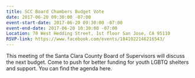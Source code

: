```yaml
---
title: SCC Board Chambers Budget Vote
date: 2017-06-20 09:30:00 -07:00
event-start-date: 2017-06-20 09:30:00 -07:00
event-end-date: 2017-06-20 10:30:00 -07:00
Location: 70 West Hedding Street, 1st floor San Jose, CA 95110
RSVP-link: https://www.facebook.com/events/1841022146216543/
---
```


This meeting of the Santa Clara County Board of Supervisors will discuss the next budget. Come to push for better funding for youth LGBTQ shelters and support.  You can find the agenda here. 
